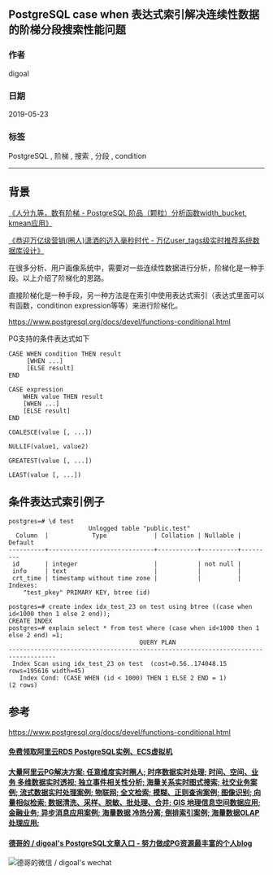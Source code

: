 ## PostgreSQL case when 表达式索引解决连续性数据的阶梯分段搜索性能问题   
                                                        
### 作者                                                        
digoal                                                        
                                                        
### 日期                                                        
2019-05-23                                                        
                                                        
### 标签                                                        
PostgreSQL , 阶梯 , 搜索 , 分段 , condition          
                                                        
----                                                        
                                                        
## 背景    
[《人分九等，数有阶梯 - PostgreSQL 阶品（颗粒）分析函数width_bucket, kmean应用》](../201707/20170715_01.md)    
  
[《恭迎万亿级营销(圈人)潇洒的迈入毫秒时代 - 万亿user_tags级实时推荐系统数据库设计》](../201612/20161225_01.md)    
  
在很多分析、用户画像系统中，需要对一些连续性数据进行分析，阶梯化是一种手段。以上介绍了阶梯化的思路。  
  
直接阶梯化是一种手段，另一种方法是在索引中使用表达式索引（表达式里面可以有函数，conditinon expression等等）来进行阶梯化。  
  
https://www.postgresql.org/docs/devel/functions-conditional.html  
  
PG支持的条件表达式如下  
  
```  
CASE WHEN condition THEN result  
     [WHEN ...]  
     [ELSE result]  
END  
```  
  
```  
CASE expression  
    WHEN value THEN result  
    [WHEN ...]  
    [ELSE result]  
END  
```  
  
```  
COALESCE(value [, ...])  
```  
  
```  
NULLIF(value1, value2)  
```  
  
```  
GREATEST(value [, ...])  
  
LEAST(value [, ...])  
```  
  
## 条件表达式索引例子  
  
```  
postgres=# \d test  
                      Unlogged table "public.test"  
  Column  |            Type             | Collation | Nullable | Default   
----------+-----------------------------+-----------+----------+---------  
 id       | integer                     |           | not null |   
 info     | text                        |           |          |   
 crt_time | timestamp without time zone |           |          |   
Indexes:  
    "test_pkey" PRIMARY KEY, btree (id)  
  
postgres=# create index idx_test_23 on test using btree ((case when id<1000 then 1 else 2 end));  
CREATE INDEX  
postgres=# explain select * from test where (case when id<1000 then 1 else 2 end) =1;  
                                    QUERY PLAN                                       
-----------------------------------------------------------------------------------  
 Index Scan using idx_test_23 on test  (cost=0.56..174048.15 rows=195616 width=45)  
   Index Cond: (CASE WHEN (id < 1000) THEN 1 ELSE 2 END = 1)  
(2 rows)  
```  
  
  
## 参考  
https://www.postgresql.org/docs/devel/functions-conditional.html  
    
  
  
  
  
  
  
  
  
  
  
  
  
  
  
  
  
  
  
  
  
  
  
  
  
  
  
  
  
  
  
  
  
  
#### [免费领取阿里云RDS PostgreSQL实例、ECS虚拟机](https://www.aliyun.com/database/postgresqlactivity "57258f76c37864c6e6d23383d05714ea")
  
  
#### [大量阿里云PG解决方案: 任意维度实时圈人; 时序数据实时处理; 时间、空间、业务 多维数据实时透视; 独立事件相关性分析; 海量关系实时图式搜索; 社交业务案例; 流式数据实时处理案例; 物联网; 全文检索; 模糊、正则查询案例; 图像识别; 向量相似检索; 数据清洗、采样、脱敏、批处理、合并; GIS 地理信息空间数据应用; 金融业务; 异步消息应用案例; 海量数据 冷热分离; 倒排索引案例; 海量数据OLAP处理应用;](https://yq.aliyun.com/topic/118 "40cff096e9ed7122c512b35d8561d9c8")
  
  
#### [德哥的 / digoal's PostgreSQL文章入口 - 努力做成PG资源最丰富的个人blog](https://github.com/digoal/blog/blob/master/README.md "22709685feb7cab07d30f30387f0a9ae")
  
  
![德哥的微信 / digoal's wechat](../pic/digoal_weixin.jpg "f7ad92eeba24523fd47a6e1a0e691b59")
  
